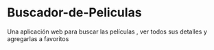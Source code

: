 # Buscador-de-Peliculas
Una aplicación web para buscar las películas , ver todos sus detalles y agregarlas a favoritos
